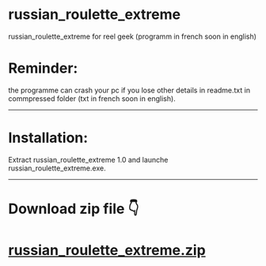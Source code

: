 # russian_roulette_extreme
russian_roulette_extreme for reel geek (programm in french soon in english)

# Reminder:
the programme can crash your pc if you lose other details in readme.txt in commpressed folder (txt in french soon in english).

---
# Installation:
Extract russian_roulette_extreme 1.0 and launche russian_roulette_extreme.exe.

---
# Download zip file 👇
# [russian_roulette_extreme.zip](russian_roulette_extreme_1.0.zip)


